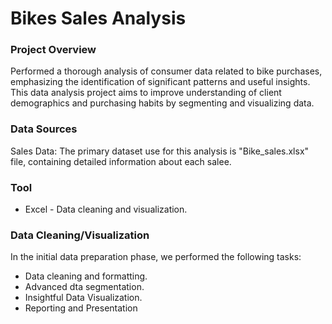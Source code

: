 # Bikes Sales Analysis 

### Project Overview

Performed a thorough analysis of consumer data related to bike purchases, emphasizing the identification of significant patterns and useful insights. This data analysis project aims to improve understanding of client demographics and purchasing habits by segmenting and visualizing data.

### Data Sources

Sales Data: The primary dataset use for this analysis is "Bike_sales.xlsx" file, containing detailed information about each salee.

### Tool

- Excel - Data cleaning and visualization.

### Data Cleaning/Visualization

In the initial data preparation phase, we performed the following tasks:

- Data cleaning and formatting.
- Advanced dta segmentation.
- Insightful Data Visualization.
- Reporting and Presentation

